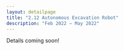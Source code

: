 ```yaml
---
layout: detailpage
title: "2.12 Autonomous Excavation Robot"
description: "Feb 2022 — May 2022"
---
```


Details coming soon!
